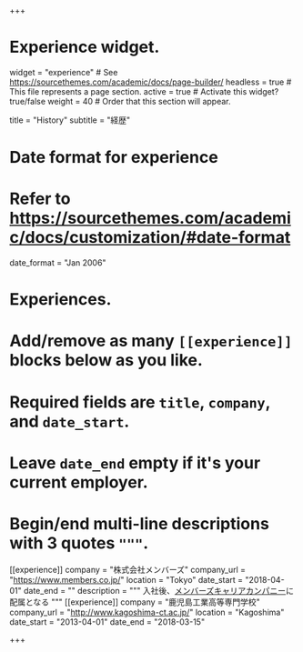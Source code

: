 +++
# Experience widget.
widget = "experience"  # See https://sourcethemes.com/academic/docs/page-builder/
headless = true  # This file represents a page section.
active = true  # Activate this widget? true/false
weight = 40  # Order that this section will appear.

title = "History"
subtitle = "経歴"

# Date format for experience
#   Refer to https://sourcethemes.com/academic/docs/customization/#date-format
date_format = "Jan 2006"

# Experiences.
#   Add/remove as many `[[experience]]` blocks below as you like.
#   Required fields are `title`, `company`, and `date_start`.
#   Leave `date_end` empty if it's your current employer.
#   Begin/end multi-line descriptions with 3 quotes `"""`.

[[experience]]
  company = "株式会社メンバーズ"
  company_url = "https://www.members.co.jp/"
  location = "Tokyo"
  date_start = "2018-04-01"
  date_end = ""
  description = """
  入社後、[メンバーズキャリアカンパニー](https://www.memberscareer.co.jp/)に配属となる
  """
[[experience]]
  company = "鹿児島工業高等専門学校"
  company_url = "http://www.kagoshima-ct.ac.jp/"
  location = "Kagoshima"
  date_start = "2013-04-01"
  date_end = "2018-03-15"

+++
